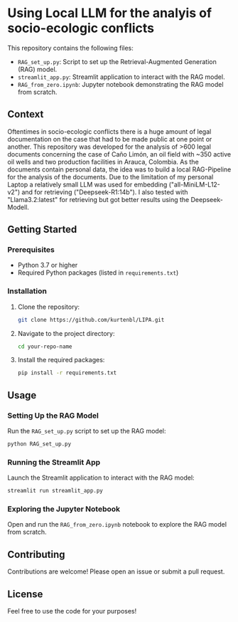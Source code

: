 # Using Local LLM for the analyis of socio-ecologic conflicts

This repository contains the following files:

- `RAG_set_up.py`: Script to set up the Retrieval-Augmented Generation (RAG) model.
- `streamlit_app.py`: Streamlit application to interact with the RAG model.
- `RAG_from_zero.ipynb`: Jupyter notebook demonstrating the RAG model from scratch.

## Context
Oftentimes in socio-ecologic conflicts there is a huge amount of legal documentation on the case that had to be made public at one point or another. This repository was developed for the analysis of >600 legal documents concerning the case of Caño Limón, an oil field with ~350 active oil wells and two production facilities in Arauca, Colombia.
As the documents contain personal data, the idea was to build a local RAG-Pipeline for the analysis of the documents. Due to the limitation of my personal Laptop a relatively small LLM was used for embedding ("all-MiniLM-L12-v2") and for retrieving ("Deepseek-R1:14b"). I also tested with "Llama3.2:latest" for retrieving but got better results using the Deepseek-Modell.
## Getting Started

### Prerequisites

- Python 3.7 or higher
- Required Python packages (listed in `requirements.txt`)

### Installation

1. Clone the repository:
    ```sh
    git clone https://github.com/kurtenbl/LIPA.git
    ```
2. Navigate to the project directory:
    ```sh
    cd your-repo-name
    ```
3. Install the required packages:
    ```sh
    pip install -r requirements.txt
    ```

## Usage

### Setting Up the RAG Model

Run the `RAG_set_up.py` script to set up the RAG model:
```sh
python RAG_set_up.py
```

### Running the Streamlit App

Launch the Streamlit application to interact with the RAG model:
```sh
streamlit run streamlit_app.py
```

### Exploring the Jupyter Notebook

Open and run the `RAG_from_zero.ipynb` notebook to explore the RAG model from scratch.

## Contributing

Contributions are welcome! Please open an issue or submit a pull request.

## License

Feel free to use the code for your purposes!

